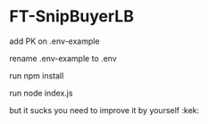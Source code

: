 # FT-SnipBuyerLB
add PK on .env-example

rename .env-example to .env

run npm install

run node index.js

but it sucks you need to improve it by yourself :kek:
